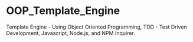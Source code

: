# OOP_Template_Engine
Template Engine - Using Object Oriented Programming, TDD - Test Driven Development, Javascript, Node.js, and NPM Inquirer.
